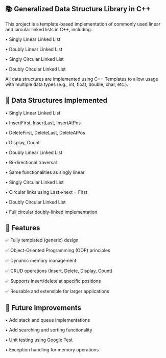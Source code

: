 ## 📚 Generalized Data Structure Library in C++

This project is a template-based implementation of commonly used linear and circular linked lists in C++, including:

• Singly Linear Linked List

• Doubly Linear Linked List

• Singly Circular Linked List

• Doubly Circular Linked List

All data structures are implemented using C++ Templates to allow usage with multiple data types (e.g., int, float, double, char, etc.).


## 📂 Data Structures Implemented
• Singly Linear Linked List

   • InsertFirst, InsertLast, InsertAtPos

   • DeleteFirst, DeleteLast, DeleteAtPos

   • Display, Count

• Doubly Linear Linked List

   • Bi-directional traversal

   • Same functionalities as singly linear

• Singly Circular Linked List

   • Circular links using Last->next = First

• Doubly Circular Linked List

   • Full circular doubly-linked implementation

## 🚀 Features

✅ Fully templated (generic) design

✅ Object-Oriented Programming (OOP) principles

✅ Dynamic memory management

✅ CRUD operations (Insert, Delete, Display, Count)

✅ Supports insert/delete at specific positions

✅ Reusable and extensible for larger applications

## 📌 Future Improvements

 • Add stack and queue implementations

 • Add searching and sorting functionality

 • Unit testing using Google Test

 • Exception handling for memory operations





